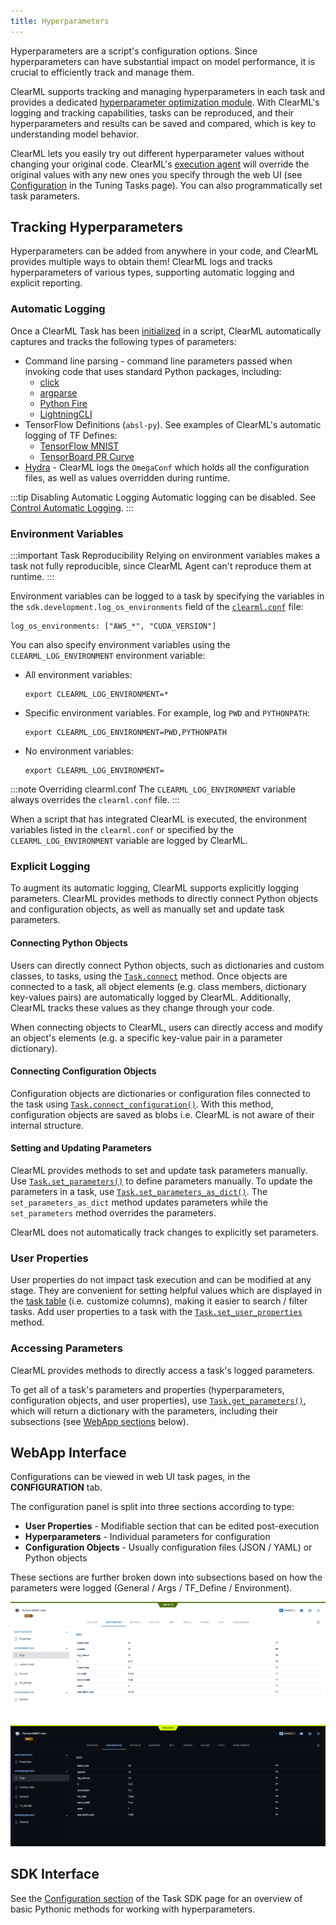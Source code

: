 ```yaml
---
title: Hyperparameters
---
```


Hyperparameters are a script's configuration options. Since hyperparameters can have substantial impact on
model performance, it is crucial to efficiently track and manage them.

ClearML supports tracking and managing hyperparameters in each task and provides a dedicated [hyperparameter 
optimization module](../hpo.md). With ClearML's logging and tracking capabilities, tasks can be reproduced, and their 
hyperparameters and results can be saved and compared, which is key to understanding model behavior.

ClearML lets you easily try out different hyperparameter values without changing your original code. ClearML's [execution
agent](../clearml_agent.md) will override the original values with any new ones you specify through the web UI (see 
[Configuration](../webapp/webapp_exp_tuning.md#configuration) in the Tuning Tasks page). You can also
programmatically set task parameters.

## Tracking Hyperparameters 
Hyperparameters can be added from anywhere in your code, and ClearML provides multiple ways to obtain them! ClearML logs 
and tracks hyperparameters of various types, supporting automatic logging and explicit reporting. 

### Automatic Logging
Once a ClearML Task has been [initialized](../references/sdk/task.md#taskinit) in a script, ClearML automatically captures and tracks 
the following types of parameters:
* Command line parsing - command line parameters passed when invoking code that uses standard Python packages, including:
  * [click](../integrations/click.md)
  * [argparse](../guides/reporting/hyper_parameters.md#argparse-command-line-options)
  * [Python Fire](../integrations/python_fire.md)
  * [LightningCLI](../integrations/pytorch_lightning.md)
* TensorFlow Definitions (`absl-py`). See examples of ClearML's automatic logging of TF Defines:
    * [TensorFlow MNIST](../guides/frameworks/tensorflow/tensorflow_mnist.md)
    * [TensorBoard PR Curve](../guides/frameworks/tensorflow/tensorboard_pr_curve.md)
* [Hydra](../integrations/hydra.md) - ClearML logs the `OmegaConf` which holds all the configuration files, 
  as well as values overridden during runtime.

:::tip Disabling Automatic Logging
Automatic logging can be disabled. See [Control Automatic Logging](../clearml_sdk/task_sdk.md#control-automatic-logging).
:::

### Environment Variables

:::important Task Reproducibility
Relying on environment variables makes a task not fully reproducible, since ClearML Agent can't reproduce them at 
runtime.
:::

Environment variables can be logged to a task by specifying the variables in the `sdk.development.log_os_environments` 
field of the [`clearml.conf`](../configs/clearml_conf.md) file:

```editorconfig
log_os_environments: ["AWS_*", "CUDA_VERSION"]
```

You can also specify environment variables using the `CLEARML_LOG_ENVIRONMENT` environment variable:
* All environment variables:
   ```
   export CLEARML_LOG_ENVIRONMENT=*
   ```
   
* Specific environment variables. For example, log `PWD` and `PYTHONPATH`:
   ```
   export CLEARML_LOG_ENVIRONMENT=PWD,PYTHONPATH 
   ```
  
* No environment variables:
   ```
   export CLEARML_LOG_ENVIRONMENT=
   ```
  
:::note Overriding clearml.conf
The `CLEARML_LOG_ENVIRONMENT` variable always overrides the `clearml.conf` file. 
:::

When a script that has integrated ClearML is executed, the environment variables listed in the `clearml.conf` or specified by 
the `CLEARML_LOG_ENVIRONMENT` variable are logged by ClearML.

### Explicit Logging 

To augment its automatic logging, ClearML supports explicitly logging parameters. ClearML provides methods to directly 
connect Python objects and configuration objects, as well as manually set and update task parameters.  

#### Connecting Python Objects 
Users can directly connect Python objects, such as dictionaries and custom classes, to tasks, using the 
[`Task.connect`](../references/sdk/task.md#connect) method. Once objects are connected to a task, all object elements 
(e.g. class members, dictionary key-values pairs) are automatically logged by ClearML. Additionally, ClearML tracks these 
values as they change through your code.

When connecting objects to ClearML, users can directly access and modify an object's elements (e.g. a specific key-value 
pair in a parameter dictionary).

#### Connecting Configuration Objects
Configuration objects are dictionaries or configuration files connected to the task using 
[`Task.connect_configuration()`](../references/sdk/task.md#connect_configuration). With this method, configuration 
objects are saved as blobs i.e. ClearML is not aware of their internal structure.

#### Setting and Updating Parameters
ClearML provides methods to set and update task parameters manually. Use [`Task.set_parameters()`](../references/sdk/task.md#set_parameters) 
to define parameters manually. To update the parameters in a task, use [`Task.set_parameters_as_dict()`](../references/sdk/task.md#set_parameters_as_dict). 
The `set_parameters_as_dict` method updates parameters while the `set_parameters` method overrides the parameters.

ClearML does not automatically track changes to explicitly set parameters.

### User Properties
User properties do not impact task execution and can be modified at any stage. They are convenient for setting 
helpful values which are displayed in the [task table](../webapp/webapp_exp_table.md) (i.e. customize columns), 
making it easier to search / filter tasks. Add user properties to a task with the 
[`Task.set_user_properties`](../references/sdk/task.md#set_user_properties) method.

### Accessing Parameters

ClearML provides methods to directly access a task's logged parameters.

To get all of a task's parameters and properties (hyperparameters, configuration objects, and user properties), use 
[`Task.get_parameters()`](../references/sdk/task.md#get_parameters), which will return a dictionary with the parameters, 
including their subsections (see [WebApp sections](#webapp-interface) below). 

## WebApp Interface

Configurations can be viewed in web UI task pages, in the **CONFIGURATION** tab. 

The configuration panel is split into three sections according to type:
- **User Properties** - Modifiable section that can be edited post-execution
- **Hyperparameters** - Individual parameters for configuration
- **Configuration Objects** - Usually configuration files (JSON / YAML) or Python objects
  
These sections are further broken down into subsections based on how the parameters were logged (General / Args / TF_Define / Environment).

![Task hyperparameters sections](../img/hyperparameters_sections.png#light-mode-only)
![Task hyperparameters sections](../img/hyperparameters_sections_dark.png#dark-mode-only)


## SDK Interface

See the [Configuration section](../clearml_sdk/task_sdk.md#configuration) of the Task SDK page for an overview of basic Pythonic 
methods for working with hyperparameters.